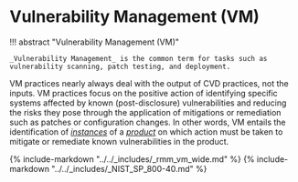 # Vulnerability Management (VM)


!!! abstract "Vulnerability Management (VM)"

    _Vulnerability Management_ is the common term for tasks such as
    vulnerability scanning, patch testing, and deployment. 

VM practices nearly always deal with the output of CVD practices, not the inputs. 
VM practices focus on the positive action of identifying specific systems
affected by known (post-disclosure) vulnerabilities and reducing the
risks they pose through the application of mitigations or remediation
such as patches or configuration changes. 
In other words, VM entails the identification of 
[*instances*](./products_instances.md) of a [*product*](./products_instances.md)
on which action must be taken to mitigate or remediate known vulnerabilities in the
product. 

{% include-markdown "../../_includes/_rmm_vm_wide.md" %}
{% include-markdown "../../_includes/_NIST_SP_800-40.md" %}


